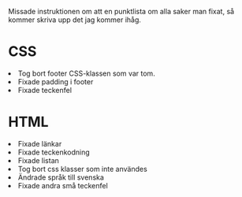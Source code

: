 <p>Missade instruktionen om att en punktlista om alla saker man fixat, så kommer skriva upp det jag kommer ihåg.</p>
<h1>CSS</h1>
<li>Tog bort footer CSS-klassen som var tom.</li>
<li>Fixade padding i footer</li>
<li>Fixade teckenfel</li>
<h1>HTML</h1>
<li>Fixade länkar</li>
<li>Fixade teckenkodning</li>
<li>Fixade listan</li>
<li>Tog bort css klasser som inte användes</li>
<li>Ändrade språk till svenska</li>
<li>Fixade andra små teckenfel</li>
